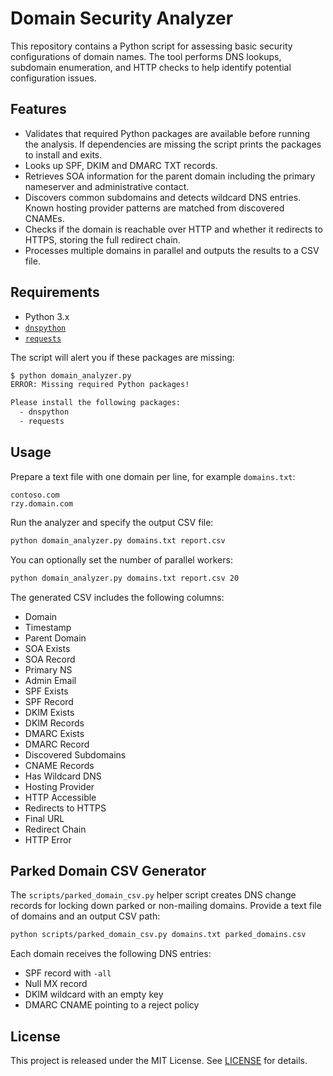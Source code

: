 # Domain Security Analyzer

This repository contains a Python script for assessing basic security configurations of domain names. The tool performs DNS lookups, subdomain enumeration, and HTTP checks to help identify potential configuration issues.

## Features

- Validates that required Python packages are available before running the analysis. If dependencies are missing the script prints the packages to install and exits.
- Looks up SPF, DKIM and DMARC TXT records.
- Retrieves SOA information for the parent domain including the primary nameserver and administrative contact.
- Discovers common subdomains and detects wildcard DNS entries. Known hosting provider patterns are matched from discovered CNAMEs.
- Checks if the domain is reachable over HTTP and whether it redirects to HTTPS, storing the full redirect chain.
- Processes multiple domains in parallel and outputs the results to a CSV file.

## Requirements

- Python 3.x
- [`dnspython`](https://pypi.org/project/dnspython/)
- [`requests`](https://pypi.org/project/requests/)

The script will alert you if these packages are missing:

```bash
$ python domain_analyzer.py
ERROR: Missing required Python packages!

Please install the following packages:
  - dnspython
  - requests
```

## Usage

Prepare a text file with one domain per line, for example `domains.txt`:

```text
contoso.com
rzy.domain.com
```

Run the analyzer and specify the output CSV file:

```bash
python domain_analyzer.py domains.txt report.csv
```

You can optionally set the number of parallel workers:

```bash
python domain_analyzer.py domains.txt report.csv 20
```

The generated CSV includes the following columns:

- Domain
- Timestamp
- Parent Domain
- SOA Exists
- SOA Record
- Primary NS
- Admin Email
- SPF Exists
- SPF Record
- DKIM Exists
- DKIM Records
- DMARC Exists
- DMARC Record
- Discovered Subdomains
- CNAME Records
- Has Wildcard DNS
- Hosting Provider
- HTTP Accessible
- Redirects to HTTPS
- Final URL
- Redirect Chain
- HTTP Error

## Parked Domain CSV Generator

The `scripts/parked_domain_csv.py` helper script creates DNS change records for
locking down parked or non-mailing domains. Provide a text file of domains and
an output CSV path:

```bash
python scripts/parked_domain_csv.py domains.txt parked_domains.csv
```

Each domain receives the following DNS entries:

- SPF record with `-all`
- Null MX record
- DKIM wildcard with an empty key
- DMARC CNAME pointing to a reject policy

## License

This project is released under the MIT License. See [LICENSE](LICENSE) for details.

